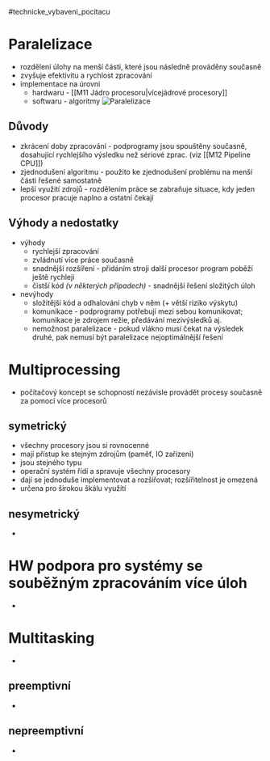 #technicke_vybaveni_pocitacu 
# Paralelizace
* rozdělení úlohy na menší části, které jsou následně prováděny současně
* zvyšuje efektivitu a rychlost zpracování
* implementace na úrovni
	* hardwaru - [[M11 Jádro procesoru|vícejádrové procesory]]
	* softwaru - algoritmy
![Paralelizace](https://cs.stanford.edu/people/eroberts/courses/soco/projects/risc/pipelining/laundry2.gif)
## Důvody
* zkrácení doby zpracování - podprogramy jsou spouštěny současně, dosahující rychlejšího výsledku než sériové zprac. (viz [[M12 Pipeline CPU]])
* zjednodušení algoritmu - použito ke zjednodušení problému na menší části řešené samostatně
* lepší využití zdrojů - rozdělením práce se zabraňuje situace, kdy jeden procesor pracuje naplno a ostatní čekají
## Výhody a nedostatky
* výhody
	* rychlejší zpracování
	* zvládnutí více práce současně
	* snadnější rozšíření - přidáním stroji další procesor program poběží ještě rychleji
	* čistší kód *(v některých případech)* - snadnější řešení složitých úloh
* nevýhody
	* složitější kód a odhalování chyb v něm (+ větší riziko výskytu)
	* komunikace - podprogramy potřebují mezi sebou komunikovat; komunikace je zdrojem režie, předávání mezivýsledků aj.
	* nemožnost paralelizace - pokud vlákno musí čekat na výsledek druhé, pak nemusí být paralelizace nejoptimálnější řešení
# Multiprocessing
* počítačový koncept se schopností nezávisle provádět procesy současně za pomocí více procesorů
## symetrický
* všechny procesory jsou si rovnocenné
* mají přístup ke stejným zdrojům (paměť, IO zařízení)
* jsou stejného typu
* operační systém řídí a spravuje všechny procesory
* dají se jednoduše implementovat a rozšiřovat; rozšířitelnost je omezená
* určena pro širokou škálu využití
## nesymetrický
* 
# HW podpora pro systémy se souběžným zpracováním více úloh
* 
# Multitasking
* 
## preemptivní
* 
## nepreemptivní
* 